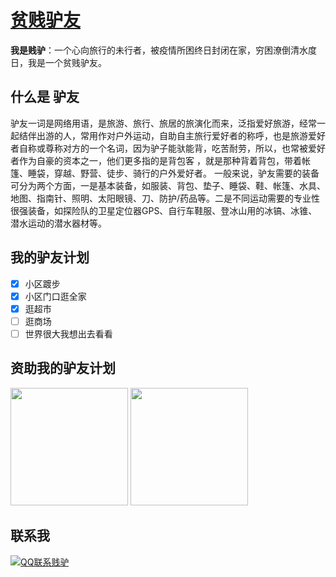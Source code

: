 # [贫贱驴友](http://jian.lv)

**我是贱驴**：一个心向旅行的未行者，被疫情所困终日封闭在家，穷困潦倒清水度日，我是一个贫贱驴友。

## 什么是 驴友

驴友一词是网络用语，是旅游、旅行、旅居的旅演化而来，泛指爱好旅游，经常一起结伴出游的人，常用作对户外运动，自助自主旅行爱好者的称呼，也是旅游爱好者自称或尊称对方的一个名词，因为驴子能驮能背，吃苦耐劳，所以，也常被爱好者作为自豪的资本之一，他们更多指的是背包客 ，就是那种背着背包，带着帐篷、睡袋，穿越、野营、徒步、骑行的户外爱好者。 一般来说，驴友需要的装备可分为两个方面，一是基本装备，如服装、背包、垫子、睡袋、鞋、帐篷、水具、地图、指南针、照明、太阳眼镜、刀、防护/药品等。二是不同运动需要的专业性很强装备，如探险队的卫星定位器GPS、自行车鞋服、登冰山用的冰镐、冰锥、潜水运动的潜水器材等。

## 我的驴友计划

- [x] 小区踱步
- [x] 小区门口逛全家
- [x] 逛超市
- [ ] 逛商场
- [ ] 世界很大我想出去看看 

## 资助我的驴友计划

<div>
<span>
<img width="188" height="188" src="https://user-images.githubusercontent.com/24261214/168726010-27048496-9009-4851-be6d-aa53b457923d.jpg">
<img width="188" height="188" src="https://user-images.githubusercontent.com/24261214/168726020-fb17d1f9-b5f5-4eab-af60-d0e30ee48a3a.jpg">
</span>
</div>

## 联系我



<a target="_blank" href="http://wpa.qq.com/msgrd?v=3&uin=271838572&site=qq&menu=yes"><img border="0" src="http://wpa.qq.com/pa?p=2:271838572:53" alt="QQ联系贱驴" title="QQ联系贱驴"/></a>
